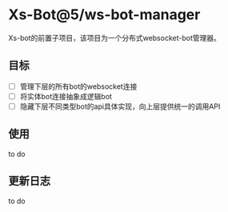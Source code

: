 # Xs-Bot@5/ws-bot-manager
Xs-bot的前置子项目，该项目为一个分布式websocket-bot管理器。

## 目标

- [ ] 管理下层的所有bot的websocket连接
- [ ] 将实体bot连接抽象成逻辑bot
- [ ] 隐藏下层不同类型bot的api具体实现，向上层提供统一的调用API

## 使用
to do

## 更新日志
to do